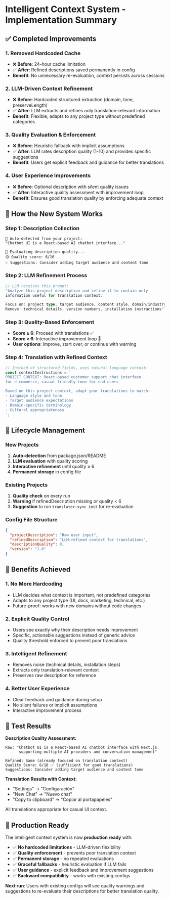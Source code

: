# Intelligent Context System - Implementation Summary

## ✅ Completed Improvements

### 1. **Removed Hardcoded Cache** 
- ❌ **Before**: 24-hour cache limitation
- ✅ **After**: Refined descriptions saved permanently in config
- **Benefit**: No unnecessary re-evaluation, context persists across sessions

### 2. **LLM-Driven Context Refinement**
- ❌ **Before**: Hardcoded structured extraction (domain, tone, preserveLength)
- ✅ **After**: LLM extracts and refines only translation-relevant information
- **Benefit**: Flexible, adapts to any project type without predefined categories

### 3. **Quality Evaluation & Enforcement**
- ❌ **Before**: Heuristic fallback with implicit assumptions
- ✅ **After**: LLM rates description quality (1-10) and provides specific suggestions
- **Benefit**: Users get explicit feedback and guidance for better translations

### 4. **User Experience Improvements**
- ❌ **Before**: Optional description with silent quality issues
- ✅ **After**: Interactive quality assessment with improvement loop
- **Benefit**: Ensures good translation quality by enforcing adequate context

## 🧠 How the New System Works

### Step 1: Description Collection
```
📄 Auto-detected from your project:
"Chatbot UI is a React-based AI chatbot interface..."

🤖 Evaluating description quality...
🟡 Quality score: 6/10
💡 Suggestions: Consider adding target audience and content tone
```

### Step 2: LLM Refinement Process
```typescript
// LLM receives this prompt:
"Analyze this project description and refine it to contain only 
information useful for translation context:

Focus on: project type, target audience, content style, domain/industry, tone
Remove: technical details, version numbers, installation instructions"
```

### Step 3: Quality-Based Enforcement
- **Score ≥ 6**: Proceed with translations ✅
- **Score < 6**: Interactive improvement loop 🔄
- **User options**: Improve, start over, or continue with warning

### Step 4: Translation with Refined Context
```typescript
// Instead of structured fields, uses natural language context:
const contextInstructions = `
PROJECT CONTEXT: React-based customer support chat interface 
for e-commerce, casual friendly tone for end users

Based on this project context, adapt your translations to match:
- Language style and tone
- Target audience expectations  
- Domain-specific terminology
- Cultural appropriateness
`;
```

## 🔄 Lifecycle Management

### New Projects
1. **Auto-detection** from package.json/README
2. **LLM evaluation** with quality scoring
3. **Interactive refinement** until quality ≥ 6
4. **Permanent storage** in config file

### Existing Projects  
1. **Quality check** on every run
2. **Warning** if refinedDescription missing or quality < 6
3. **Suggestion** to run `translator-sync init` for re-evaluation

### Config File Structure
```json
{
  "projectDescription": "Raw user input",
  "refinedDescription": "LLM-refined context for translations", 
  "descriptionQuality": 8,
  "version": "1.0"
}
```

## 🎯 Benefits Achieved

### 1. **No More Hardcoding**
- LLM decides what context is important, not predefined categories
- Adapts to any project type (UI, docs, marketing, technical, etc.)
- Future-proof: works with new domains without code changes

### 2. **Explicit Quality Control**
- Users see exactly why their description needs improvement
- Specific, actionable suggestions instead of generic advice
- Quality threshold enforced to prevent poor translations

### 3. **Intelligent Refinement**
- Removes noise (technical details, installation steps)
- Extracts only translation-relevant context
- Preserves raw description for reference

### 4. **Better User Experience**
- Clear feedback and guidance during setup
- No silent failures or implicit assumptions
- Interactive improvement process

## 🧪 Test Results

**Description Quality Assessment:**
```
Raw: "Chatbot UI is a React-based AI chatbot interface with Next.js, 
      supporting multiple AI providers and conversation management"

Refined: Same (already focused on translation context)
Quality Score: 6/10 ✅ (sufficient for good translations)
Suggestions: Consider adding target audience and content tone
```

**Translation Results with Context:**
- "Settings" → "Configuración" 
- "New Chat" → "Nuevo chat"
- "Copy to clipboard" → "Copiar al portapapeles"

All translations appropriate for casual UI context.

## 🚀 Production Ready

The intelligent context system is now **production ready** with:

- ✅ **No hardcoded limitations** - LLM-driven flexibility
- ✅ **Quality enforcement** - prevents poor translation context  
- ✅ **Permanent storage** - no repeated evaluations
- ✅ **Graceful fallbacks** - heuristic evaluation if LLM fails
- ✅ **User guidance** - explicit feedback and improvement suggestions
- ✅ **Backward compatibility** - works with existing configs

**Next run**: Users with existing configs will see quality warnings and suggestions to re-evaluate their descriptions for better translation quality.